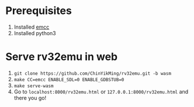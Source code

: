 # Prerequisites
1. Installed [emcc](https://emscripten.org/docs/getting_started/downloads.html)
2. Installed python3

# Serve rv32emu in web
1. `git clone https://github.com/ChinYikMing/rv32emu.git -b wasm`
2. `make CC=emcc ENABLE_SDL=0 ENABLE_GDBSTUB=0`
3. `make serve-wasm`
4. Go to `localhost:8000/rv32emu.html` or `127.0.0.1:8000/rv32emu.html` and there you go!

